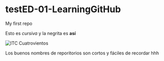 # testED-01-LearningGitHub
My first repo


Esto es _cursiva_ y la negrita es **así**

![ITC Cuatrovientos](http://www.cuatrovientos.org/images/logo2.png)

Los buenos nombres de reporitorios son cortos y fáciles de recordar
hhh
